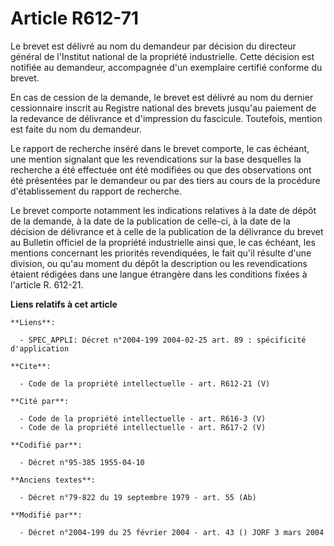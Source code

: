 # Article R612-71

Le brevet est délivré au nom du demandeur par décision du directeur général de l'Institut national de la propriété
industrielle. Cette décision est notifiée au demandeur, accompagnée d'un exemplaire certifié conforme du brevet. 

En cas de cession de la demande, le brevet est délivré au nom du dernier cessionnaire inscrit au Registre national des
brevets jusqu'au paiement de la redevance de délivrance et d'impression du fascicule. Toutefois, mention est faite du nom du
demandeur. 

Le rapport de recherche inséré dans le brevet comporte, le cas échéant, une mention signalant que les revendications sur la
base desquelles la recherche a été effectuée ont été modifiées ou que des observations ont été présentées par le demandeur ou
par des tiers au cours de la procédure d'établissement du rapport de recherche. 

Le brevet comporte notamment les indications relatives à la date de dépôt de la demande, à la date de la publication de
celle-ci, à la date de la décision de délivrance et à celle de la publication de la délivrance du brevet au Bulletin officiel
de la propriété industrielle ainsi que, le cas échéant, les mentions concernant les priorités revendiquées, le fait qu'il
résulte d'une division, ou qu'au moment du dépôt la description ou les revendications étaient rédigées dans une langue
étrangère dans les conditions fixées à l'article R. 612-21.

**Liens relatifs à cet article**

	**Liens**:

	  - SPEC_APPLI: Décret n°2004-199 2004-02-25 art. 89 : spécificité d'application

	**Cite**:

	  - Code de la propriété intellectuelle - art. R612-21 (V)

	**Cité par**:

	  - Code de la propriété intellectuelle - art. R616-3 (V)
	  - Code de la propriété intellectuelle - art. R617-2 (V)

	**Codifié par**:

	  - Décret n°95-385 1955-04-10

	**Anciens textes**:

	  - Décret n°79-822 du 19 septembre 1979 - art. 55 (Ab)

	**Modifié par**:

	  - Décret n°2004-199 du 25 février 2004 - art. 43 () JORF 3 mars 2004
